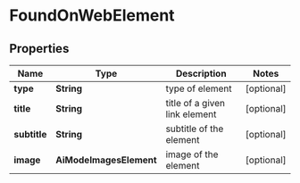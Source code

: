 # FoundOnWebElement


## Properties

| Name | Type | Description | Notes |
|------------ | ------------- | ------------- | -------------|
**type** | **String** | type of element |[optional]|
**title** | **String** | title of a given link element |[optional]|
**subtitle** | **String** | subtitle of the element |[optional]|
**image** | **AiModeImagesElement** | image of the element |[optional]|